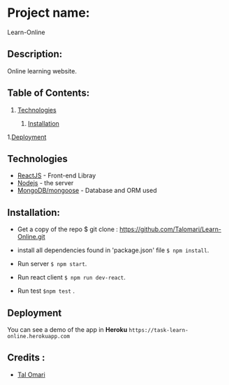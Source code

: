 # Project name:
  Learn-Online

## Description:
Online learning website.

## Table of Contents:
 1. [Technologies](#Technologies)

    1. [Installation](#Installation)

 1.[Deployment](#Deployment)
 


 


## Technologies

- [ReactJS](https://reactjs.org) - Front-end Libray
- [Nodejs](https://nodejs.org/) - the server
- [MongoDB/mongoose](https://docs.mongodb.com/) - Database and ORM used

##  Installation:

 - Get a copy of the repo $ git clone : https://github.com/Talomari/Learn-Online.git

-  install all dependencies found in 'package.json' file `$ npm install`.

- Run  server `$ npm start`.

- Run react client `$ npm run dev-react`.
- Run test `$npm test` .



## Deployment

You can see a demo of the app in **Heroku**  `https://task-learn-online.herokuapp.com `




## Credits :
- [Tal Omari](https://github.com/Talomari) 
